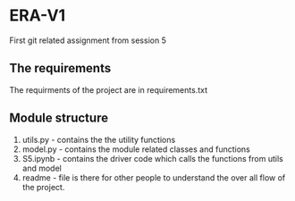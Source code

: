 # ERA-V1
First git related assignment from session 5

## The requirements
The requirments of the project are in requirements.txt 

## Module structure
1. utils.py - contains the the utility functions
2. model.py - contains the module related classes and functions
3. S5.ipynb - contains the driver code which calls the functions from utils and model
4. readme - file is there for other people to understand the over all flow of the project.
